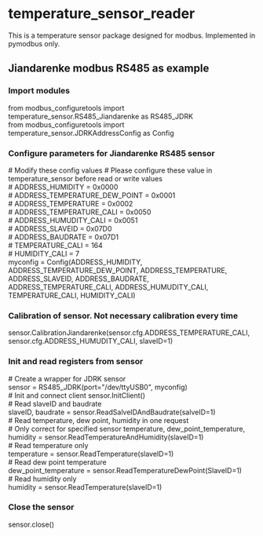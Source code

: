 # temperature_sensor_reader
This is a temperature sensor package designed for modbus. Implemented in pymodbus only.

## Jiandarenke modbus RS485 as example  
### Import modules  
from modbus_configuretools import temperature_sensor.RS485_Jiandarenke as RS485_JDRK  
from modbus_configuretools import temperature_sensor.JDRKAddressConfig as Config
### Configure parameters for Jiandarenke RS485 sensor
\# Modify these config values 
\# Please configure these value in temperature_sensor before read or write values  
\# ADDRESS_HUMIDITY = 0x0000  
\# ADDRESS_TEMPERATURE_DEW_POINT = 0x0001  
\# ADDRESS_TEMPERATURE = 0x0002  
\# ADDRESS_TEMPERATURE_CALI = 0x0050  
\# ADDRESS_HUMUDITY_CALI = 0x0051  
\# ADDRESS_SLAVEID = 0x07D0  
\# ADDRESS_BAUDRATE = 0x07D1  
\# TEMPERATURE_CALI = 164  
\# HUMIDITY_CALI = 7  
myconfig = Config(ADDRESS_HUMIDITY, ADDRESS_TEMPERATURE_DEW_POINT, ADDRESS_TEMPERATURE, ADDRESS_SLAVEID, ADDRESS_BAUDRATE, ADDRESS_TEMPERATURE_CALI, ADDRESS_HUMUDITY_CALI, TEMPERATURE_CALI, HUMIDITY_CALI)
### Calibration of sensor. Not necessary calibration every time  
sensor.CalibrationJiandarenke(sensor.cfg.ADDRESS_TEMPERATURE_CALI, sensor.cfg.ADDRESS_HUMUDITY_CALI, slaveID=1)  
### Init and read registers from sensor  
\# Create a wrapper for JDRK sensor  
sensor = RS485_JDRK(port="/dev/ttyUSB0", myconfig)  
\# Init and connect client
sensor.InitClient()  
\# Read slaveID and baudrate  
slaveID, baudrate = sensor.ReadSalveIDAndBaudrate(salveID=1)  
\# Read temperature, dew point, humidity in one request  
\# Only correct for specified sensor
temperature, dew_point_temperature, humidity = sensor.ReadTemperatureAndHumidity(slaveID=1)  
\# Read temperature only  
temperature = sensor.ReadTemperature(slaveID=1)  
\# Read dew point temperature  
dew_point_temperature = sensor.ReadTemperatureDewPoint(SlaveID=1)  
\# Read humidity only  
humidity = sensor.ReadTemperature(slaveID=1)  
### Close the sensor
sensor.close()
